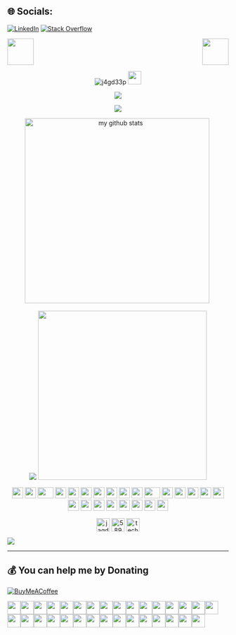 
## 🌐 Socials:
[![LinkedIn](https://img.shields.io/badge/LinkedIn-%230077B5.svg?logo=linkedin&logoColor=white)](https://linkedin.com/in/jagdeep-singh-757134121) [![Stack Overflow](https://img.shields.io/badge/-Stackoverflow-FE7A16?logo=stack-overflow&logoColor=white)](https://stackoverflow.com/users/5894421) 


<div>
    <img src="https://emojis.slackmojis.com/emojis/images/1531849353/4244/blob-octopus.gif" width="60" height="60"/> 
    <img src="https://emojis.slackmojis.com/emojis/images/1531849353/4244/blob-octopus.gif" width="60" height="60" align="right"/> 
</div>

<p align="center"> <img src="https://komarev.com/ghpvc/?username=j4gd33p" alt="j4gd33p" />
        <img src="https://media.giphy.com/media/WUlplcMpOCEmTGBtBW/giphy.gif" width="30">
</p>
<!-- spotify -->
<p align="center">
    <img src="https://spotify-github-profile.vercel.app/api/view?uid=27nmzpwwd5wwhxvirwxb7cnk0&cover_image=true&theme=default"/>
</p>

<!-- thropy -->
<a href="#">
    <p align="center">
        <img src="https://github-profile-trophy.vercel.app/?username=j4gd33p&column=7&theme=onedark"/>
    </p>
</a>

<!-- status codes -->

<p align="center">
<img src="https://github-readme-stats.vercel.app/api?username=j4gd33p&show_icons=true&theme=tokyonight&count_private=true" alt="my github stats" width="420"/>&nbsp;
</p>

<p align="center">
        <img src="https://media.giphy.com/media/l0IyeheChYxx2byDu/giphy.gif">
        <img src="https://media.giphy.com/media/xTcnSWYZvafyhEACBO/giphy.gif" height="384px">
</p>
<!-- BLOG-POST-LIST:START -->
<!-- BLOG-POST-LIST:END -->


<p align="center">
    <img src="https://cultofthepartyparrot.com/parrots/hd/githubparrot.gif" width="25" height="25"/>
    <img src="https://cultofthepartyparrot.com/flags/hd/iranparrot.gif" width="25" height="25"/>
    <img src="https://cultofthepartyparrot.com/parrots/asyncparrot.gif" width="36" height="25"/>
    <img src="https://cultofthepartyparrot.com/parrots/exceptionallyfastparrot.gif" width="25" height="25"/>
    <img src="https://cultofthepartyparrot.com/parrots/hd/60fpsparrot.gif" width="25" height="25"/>
    <img src="https://cultofthepartyparrot.com/parrots/hd/jumpingparrot.gif" width="25" height="25"/>
    <img src="https://cultofthepartyparrot.com/parrots/hd/opensourceparrot.gif" width="25" height="25"/>
    <img src="https://cultofthepartyparrot.com/parrots/hd/dealwithitnowparrot.gif" width="25" height="25"/>
    <img src="https://cultofthepartyparrot.com/parrots/hd/hypnoparrotlight.gif" width="25" height="25"/>
    <img src="https://cultofthepartyparrot.com/parrots/databaseparrot.gif" width="25" height="25"/>
    <img src="https://cultofthepartyparrot.com/parrots/fixparrot.gif" width="36" height="25"/>
    <img src="https://cultofthepartyparrot.com/parrots/hd/laptop_parrot.gif" width="25" height="25"/>
    <img src="https://cultofthepartyparrot.com/parrots/hd/spinningparrot.gif" width="25" height="25"/>
    <img src="https://cultofthepartyparrot.com/parrots/hd/levitationparrot.gif" width="25" height="25"/>
    <img src="https://cultofthepartyparrot.com/parrots/hd/meldparrot.gif" width="25" height="25"/>
    <img src="https://cultofthepartyparrot.com/parrots/slomoparrot.gif" width="25" height="25"/>
    <img src="https://cultofthepartyparrot.com/parrots/hd/moonwalkingparrot.gif" width="25" height="25"/>
    <img src="https://cultofthepartyparrot.com/parrots/hd/stableparrot.gif" width="25" height="25"/>
    <img src="https://cultofthepartyparrot.com/parrots/hd/scienceparrot.gif" width="25" height="25"/>
    <img src="https://cultofthepartyparrot.com/parrots/hd/pirateparrot.gif" width="25" height="25"/>
    <img src="https://cultofthepartyparrot.com/parrots/hd/footballparrot.gif" width="25" height="25"/>
    <img src="https://cultofthepartyparrot.com/parrots/hd/illuminatiparrot.gif" width="25" height="25"/>
    <img src="https://cultofthepartyparrot.com/parrots/hd/hypnoparrotdark.gif" width="25" height="25"/>
    <img src="https://cultofthepartyparrot.com/parrots/hd/mustacheparrot.gif" width="25" height="25"/>
</p>





<p align="center">
<a href="https://linkedin.com/in/jagdeep-singh-757134121" target="blank"><img align="center" src="https://cdn.jsdelivr.net/npm/simple-icons@3.0.1/icons/linkedin.svg" alt="jagdeep-singh-757134121" height="30" width="30" /></a>
<a href="https://stackoverflow.com/users/5894421" target="blank"><img align="center" src="https://cdn.jsdelivr.net/npm/simple-icons@3.0.1/icons/stackoverflow.svg" alt="5894421" height="30" width="30" /></a>
<a href="/techmeme.com/feed.xml?x=1" target="blank"><img align="center" src="https://cdn.jsdelivr.net/npm/simple-icons@3.0.1/icons/rss.svg" alt="techmeme.com/feed.xml?x=1" height="30" width="30" /></a>
</p>

![](https://quotes-github-readme.vercel.app/api?type=horizontal&theme=gruvbox)

---

  ## 💰 You can help me by Donating
  [![BuyMeACoffee](https://img.shields.io/badge/Buy%20Me%20a%20Coffee-ffdd00?style=for-the-badge&logo=buy-me-a-coffee&logoColor=black)](https://buymeacoffee.com/j4gd33p) 
  
  
    
  <img src="https://media.giphy.com/media/dxn6fRlTIShoeBr69N/giphy.gif" width="30"><img src="https://media.giphy.com/media/dxn6fRlTIShoeBr69N/giphy.gif" width="30"><img src="https://media.giphy.com/media/dxn6fRlTIShoeBr69N/giphy.gif" width="30"><img src="https://media.giphy.com/media/dxn6fRlTIShoeBr69N/giphy.gif" width="30"><img src="https://media.giphy.com/media/dxn6fRlTIShoeBr69N/giphy.gif" width="30"><img src="https://media.giphy.com/media/dxn6fRlTIShoeBr69N/giphy.gif" width="30"><img src="https://media.giphy.com/media/dxn6fRlTIShoeBr69N/giphy.gif" width="30"><img src="https://media.giphy.com/media/dxn6fRlTIShoeBr69N/giphy.gif" width="30"><img src="https://media.giphy.com/media/dxn6fRlTIShoeBr69N/giphy.gif" width="30"><img src="https://media.giphy.com/media/dxn6fRlTIShoeBr69N/giphy.gif" width="30"><img src="https://media.giphy.com/media/dxn6fRlTIShoeBr69N/giphy.gif" width="30"><img src="https://media.giphy.com/media/dxn6fRlTIShoeBr69N/giphy.gif" width="30"><img src="https://media.giphy.com/media/dxn6fRlTIShoeBr69N/giphy.gif" width="30"><img src="https://media.giphy.com/media/dxn6fRlTIShoeBr69N/giphy.gif" width="30"><img src="https://media.giphy.com/media/dxn6fRlTIShoeBr69N/giphy.gif" width="30"><img src="https://media.giphy.com/media/dxn6fRlTIShoeBr69N/giphy.gif" width="30"><img src="https://media.giphy.com/media/dxn6fRlTIShoeBr69N/giphy.gif" width="30"><img src="https://media.giphy.com/media/dxn6fRlTIShoeBr69N/giphy.gif" width="30"><img src="https://media.giphy.com/media/dxn6fRlTIShoeBr69N/giphy.gif" width="30"><img src="https://media.giphy.com/media/dxn6fRlTIShoeBr69N/giphy.gif" width="30"><img src="https://media.giphy.com/media/dxn6fRlTIShoeBr69N/giphy.gif" width="30"><img src="https://media.giphy.com/media/dxn6fRlTIShoeBr69N/giphy.gif" width="30"><img src="https://media.giphy.com/media/dxn6fRlTIShoeBr69N/giphy.gif" width="30"><img src="https://media.giphy.com/media/dxn6fRlTIShoeBr69N/giphy.gif" width="30"><img src="https://media.giphy.com/media/dxn6fRlTIShoeBr69N/giphy.gif" width="30"><img src="https://media.giphy.com/media/dxn6fRlTIShoeBr69N/giphy.gif" width="30"><img src="https://media.giphy.com/media/dxn6fRlTIShoeBr69N/giphy.gif" width="30"><img src="https://media.giphy.com/media/dxn6fRlTIShoeBr69N/giphy.gif" width="30"><img src="https://media.giphy.com/media/dxn6fRlTIShoeBr69N/giphy.gif" width="30"><img src="https://media.giphy.com/media/dxn6fRlTIShoeBr69N/giphy.gif" width="30"><img src="https://media.giphy.com/media/dxn6fRlTIShoeBr69N/giphy.gif" width="30">
